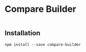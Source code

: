 # Compare Builder


```js


```

## Installation

```shell
npm install --save compare-builder
```


```js

```




